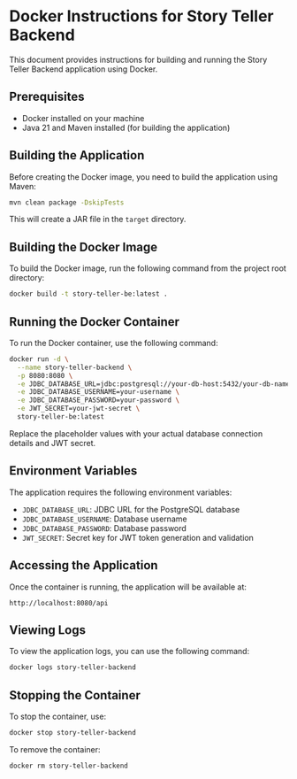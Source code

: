 # Docker Instructions for Story Teller Backend

This document provides instructions for building and running the Story Teller Backend application using Docker.

## Prerequisites

- Docker installed on your machine
- Java 21 and Maven installed (for building the application)

## Building the Application

Before creating the Docker image, you need to build the application using Maven:

```bash
mvn clean package -DskipTests
```

This will create a JAR file in the `target` directory.

## Building the Docker Image

To build the Docker image, run the following command from the project root directory:

```bash
docker build -t story-teller-be:latest .
```

## Running the Docker Container

To run the Docker container, use the following command:

```bash
docker run -d \
  --name story-teller-backend \
  -p 8080:8080 \
  -e JDBC_DATABASE_URL=jdbc:postgresql://your-db-host:5432/your-db-name \
  -e JDBC_DATABASE_USERNAME=your-username \
  -e JDBC_DATABASE_PASSWORD=your-password \
  -e JWT_SECRET=your-jwt-secret \
  story-teller-be:latest
```

Replace the placeholder values with your actual database connection details and JWT secret.

## Environment Variables

The application requires the following environment variables:

- `JDBC_DATABASE_URL`: JDBC URL for the PostgreSQL database
- `JDBC_DATABASE_USERNAME`: Database username
- `JDBC_DATABASE_PASSWORD`: Database password
- `JWT_SECRET`: Secret key for JWT token generation and validation

## Accessing the Application

Once the container is running, the application will be available at:

```
http://localhost:8080/api
```

## Viewing Logs

To view the application logs, you can use the following command:

```bash
docker logs story-teller-backend
```

## Stopping the Container

To stop the container, use:

```bash
docker stop story-teller-backend
```

To remove the container:

```bash
docker rm story-teller-backend
```